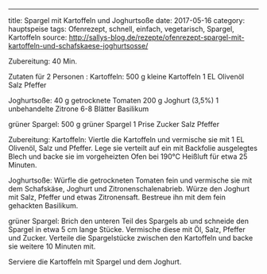---
title: Spargel mit Kartoffeln und Joghurtsoße
date: 2017-05-16
category: hauptspeise
tags: Ofenrezept, schnell, einfach, vegetarisch, Spargel, Kartoffeln
source: http://sallys-blog.de/rezepte/ofenrezept-spargel-mit-kartoffeln-und-schafskaese-joghurtsosse/
 

Zubereitung: 40 Min.

Zutaten für 2 Personen :
Kartoffeln:
500 g kleine Kartoffeln
1 EL Olivenöl
Salz
Pfeffer

Joghurtsoße:
40 g getrocknete Tomaten
200 g Joghurt (3,5%)
1 unbehandelte Zitrone
6-8 Blätter Basilikum

grüner Spargel:
500 g grüner Spargel
1 Prise Zucker
Salz
Pfeffer

 

Zubereitung:
Kartoffeln:
Viertle die Kartoffeln und vermische sie mit 1 EL Olivenöl, Salz und Pfeffer. Lege sie verteilt auf ein mit Backfolie ausgelegtes Blech und backe sie im vorgeheizten Ofen bei 190°C Heißluft für etwa 25 Minuten.

Joghurtsoße:
Würfle die getrockneten Tomaten fein und vermische sie mit dem Schafskäse, Joghurt und Zitronenschalenabrieb. Würze den Joghurt mit Salz, Pfeffer und etwas Zitronensaft. Bestreue ihn mit dem fein gehackten Basilikum.

grüner Spargel:
Brich den unteren Teil des Spargels ab und schneide den Spargel in etwa 5 cm lange Stücke. Vermische diese mit Öl, Salz, Pfeffer und Zucker. Verteile die Spargelstücke zwischen den Kartoffeln und backe sie weitere 10 Minuten mit.

Serviere die Kartoffeln mit Spargel und dem Joghurt.
